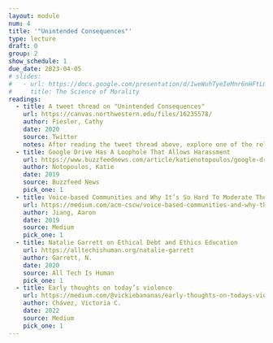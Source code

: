 ```yaml
---
layout: module
num: 4
title: '"Unintended Consequences"'
type: lecture
draft: 0
group: 2
show_schedule: 1
due_date: 2023-04-05
# slides:
#   - url: https://docs.google.com/presentation/d/1weWuhTyeIeMnr6nHFtLQM6G-aJSdZ_JSicSgMefMEcg/edit?usp=sharing
#     title: The Science of Morality
readings:
  - title: A tweet thread on "Unintended Consequences"
    url: https://canvas.northwestern.edu/files/16235578/
    author: Fiesler, Cathy
    date: 2020
    source: Twitter
    notes: After reading the tweet thread above, explore one of the related articles below.
  - title: Google Drive Has A Loophole That Allows Harassment
    url: https://www.buzzfeednews.com/article/katienotopoulos/google-drive-harassment-remove-shared
    author: Notopoulos, Katie 
    date: 2019
    source: Buzzfeed News
    pick_one: 1
  - title: Voice-based Communities and Why It’s So Hard To Moderate Them
    url: https://medium.com/acm-cscw/voice-based-communities-and-why-they-are-so-hard-to-moderate-b3339c1f0f6a
    author: Jiang, Aaron
    date: 2019
    source: Medium
    pick_one: 1
  - title: Natalie Garrett on Ethical Debt and Ethics Education
    url: https://alltechishuman.org/natalie-garrett
    author: Garrett, N.
    date: 2020
    source: All Tech Is Human
    pick_one: 1
  - title: Early thoughts on today’s violence
    url: https://medium.com/@vickiebananas/early-thoughts-on-todays-violence-bb57d8c4df28
    author: Chávez, Victoria C. 
    date: 2022
    source: Medium
    pick_one: 1
---
```


